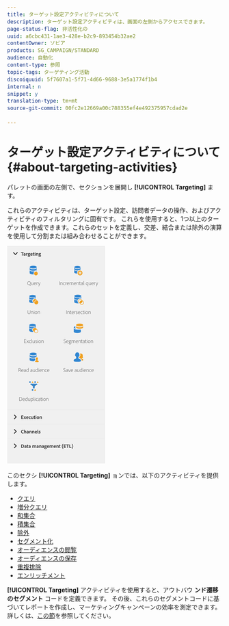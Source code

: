 ```yaml
---
title: ターゲット設定アクティビティについて
description: ターゲット設定アクティビティは、画面の左側からアクセスできます。
page-status-flag: 非活性化の
uuid: a6cbc431-1ae3-428e-b2c9-893454b32ae2
contentOwner: ソビア
products: SG_CAMPAIGN/STANDARD
audience: 自動化
content-type: 参照
topic-tags: ターゲティング活動
discoiquuid: 5f7607a1-5f71-4d66-9688-3e5a1774f1b4
internal: n
snippet: y
translation-type: tm+mt
source-git-commit: 00fc2e12669a00c788355ef4e492375957cdad2e

---
```



# ターゲット設定アクティビティについて{#about-targeting-activities}

パレットの画面の左側で、セクションを展開し **[!UICONTROL Targeting]** ます。

これらのアクティビティは、ターゲット設定、訪問者データの操作、およびアクティビティのフィルタリングに固有です。 これらを使用すると、1つ以上のターゲットを作成できます。これらのセットを定義し、交差、結合または除外の演算を使用して分割または組み合わせることができます。

![](assets/wkf_targeting_activities.png)

このセクシ **[!UICONTROL Targeting]** ョンでは、以下のアクティビティを提供します。

* [クエリ](../../automating/using/query.md)
* [増分クエリ](../../automating/using/incremental-query.md)
* [和集合](../../automating/using/union.md)
* [積集合](../../automating/using/intersection.md)
* [除外](../../automating/using/exclusion.md)
* [セグメント化](../../automating/using/segmentation.md)
* [オーディエンスの閲覧](../../automating/using/read-audience.md)
* [オーディエンスの保存](../../automating/using/save-audience.md)
* [重複排除](../../automating/using/deduplication.md)
* [エンリッチメント](../../automating/using/enrichment.md)

**[!UICONTROL Targeting]** アクティビティを使用すると、アウトバウ **ンド遷移のセグメント** コードを定義できます。 その後、これらのセグメントコードに基づいてレポートを作成し、マーケティングキャンペーンの効率を測定できます。 詳しくは、[この節](../../reporting/using/creating-a-report-workflow-segment.md)を参照してください。
